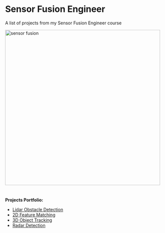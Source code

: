 # Sensor Fusion Engineer
A list of projects from my Sensor Fusion Engineer course

<img width="500" alt="sensor fusion" src="https://github.com/AlessandroGulli/SensorFusion/assets/29335742/eba5bc7c-4ab0-4b53-ada0-09efe04a58d0">

#

**Projects Portfolio:**

* [Lidar Obstacle Detection](https://github.com/AlessandroGulli/SensorFusion/tree/main/Lidar%20Obstacle%20Detection)
* [2D Feature Matching](https://github.com/AlessandroGulli/SensorFusion/tree/main/2D_Feature_Matching)
* [3D Object Tracking](https://github.com/AlessandroGulli/SensorFusion/tree/main/3D_Object_Tracking)
* [Radar Detection](https://github.com/AlessandroGulli/SensorFusion/tree/main/Radar%20Target%20Generation%20and%20Detection)
